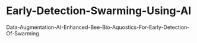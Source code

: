 # Early-Detection-Swarming-Using-AI
Data-Augmentation-AI-Enhanced-Bee-Bio-Aquostics-For-Early-Detection-Of-Swarming
